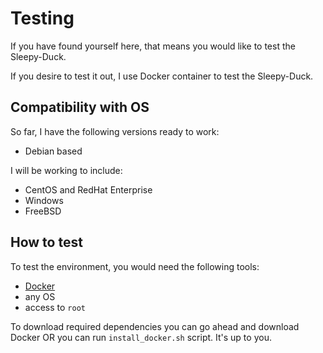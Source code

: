 # Testing

If you have found yourself here, that means you would like to test the Sleepy-Duck.

If you desire to test it out, I use Docker container to test the Sleepy-Duck.

## Compatibility with OS

So far, I have the following versions ready to work: 

- Debian based

I will be working to include:

- CentOS and RedHat Enterprise
- Windows
- FreeBSD

## How to test

To test the environment, you would need the following tools: 

- <a href="https://www.docker.com">Docker</a>
- any OS
- access to `root`

To download required dependencies you can go ahead and download Docker OR you can run `install_docker.sh` script. It's up to you.


